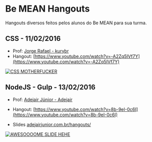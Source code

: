 # Be MEAN Hangouts

Hangouts diversos feitos pelos alunos do Be MEAN para sua turma.


## CSS - 11/02/2016

- Prof: [Jorge Rafael - kurybr](https://github.com/kurybr)
- Hangout: [https://www.youtube.com/watch?v=-A2Zq5IVf7Y](https://www.youtube.com/watch?v=-A2Zq5IVf7Y)

[![CSS MOTHERFUCKER](https://cldup.com/LKM9vvDAeY.png)](https://www.youtube.com/watch?v=-A2Zq5IVf7Y)

## NodeJS - Gulp - 13/02/2016

- Prof: [Adejair Júnior - Adejair](https://github.com/Adejair)
- Hangout:
[https://www.youtube.com/watch?v=8b-9eI-0c6I](https://www.youtube.com/watch?v=8b-9eI-0c6I)

- Slides [adejairjunior.com.br/hangouts/](http://adejairjunior.com.br/hangouts/)

[![AWESOOOOME SLIDE HEHE](http://i.imgur.com/gcm7sKD.png)](https://www.youtube.com/watch?v=8b-9eI-0c6I)
